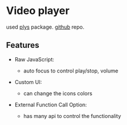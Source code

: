 # Video player

used [plys](https://www.npmjs.com/package/plyr) package.
[github](<https://github.com/sampotts/plyr>) repo.

## Features

- Raw JavaScript:
  - auto focus to control play/stop, volume

- Custom UI:
  - can change the icons colors

- External Function Call Option:
  - has many api to control the functionality
